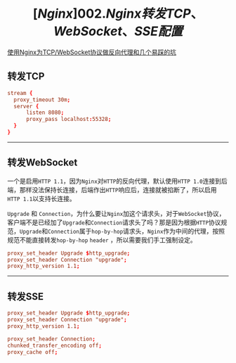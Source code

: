 # $$[Nginx] 002.Nginx 转发TCP、WebSocket、SSE配置$$

[使用Nginx为TCP/WebSocket协议做反向代理和几个易踩的坑](https://blog.csdn.net/CharlesSimonyi/article/details/90122916)

## 转发TCP

``` conf
stream {
  proxy_timeout 30m;
  server {
      listen 8080;
      proxy_pass localhost:55328;
  }
}
```

---

## 转发WebSocket

一个是启用`HTTP 1.1`，因为`Nginx`对`HTTP`的反向代理，默认使用`HTTP 1.0`连接到后端，那样没法保持长连接，后端作出`HTTP`响应后，连接就被掐断了，所以启用`HTTP 1.1`以支持长连接。

`Upgrade` 和 `Connection`，为什么要让`Nginx`加这个请求头，对于`WebSocket`协议，客户端不是已经加了`Upgrade`和`Connection`请求头了吗？那是因为根据`HTTP`协议规范，`Upgrade`和`Connection`属于`hop-by-hop`请求头，`Nginx`作为中间的代理，按照规范不能直接转发`hop-by-hop` `header` ，所以需要我们手工强制设定。

``` conf
proxy_set_header Upgrade $http_upgrade;
proxy_set_header Connection "upgrade";
proxy_http_version 1.1;
```

---

## 转发SSE

``` conf
proxy_set_header Upgrade $http_upgrade;
proxy_set_header Connection "upgrade";
proxy_http_version 1.1;

proxy_set_header Connection;
chunked_transfer_encoding off;
proxy_cache off;
```
